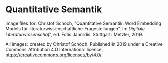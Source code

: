 # Quantitative Semantik 

Image files for: Christof Schöch, "Quantitative Semantik: Word Embedding Models für literaturwissenschaftliche Fragestellungen". In: *Digitale Literaturwissenschaft*, ed. Fotis Jannidis. Stuttgart: Metzler, 2019.

All images: created by Christof Schöch. Published in 2019 under a Creative Commons Attribution 4.0 International licence, https://creativecommons.org/licenses/by/4.0/.  
